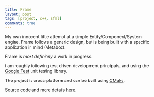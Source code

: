 ```yaml
---
title: Frame
layout: post
tags: [project, c++, sfml]
comments: true
---
```


My own innocent little attempt at a simple Entity/Component/System engine. Frame follows a generic design, but is being built with a specific application in mind (Metabox).

Frame is _most definitely_ a work in progress.

I am roughly following test driven development principals, and using the [Google Test](https://code.google.com/p/googletest/) unit testing library.

The project is cross-platform and can be built using [CMake](http://www.cmake.org/).

Source code and more details [here](https://github.com/stett/frame-0.4).